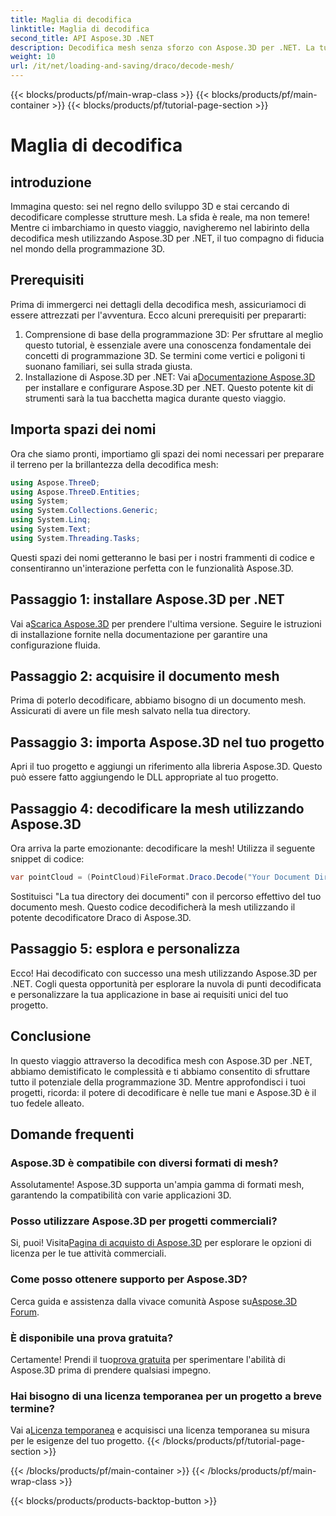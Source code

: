 ```yaml
---
title: Maglia di decodifica
linktitle: Maglia di decodifica
second_title: API Aspose.3D .NET
description: Decodifica mesh senza sforzo con Aspose.3D per .NET. La tua porta d'accesso alla programmazione 3D senza soluzione di continuità. Esplora, personalizza e migliora i tuoi progetti.
weight: 10
url: /it/net/loading-and-saving/draco/decode-mesh/
---
```


{{< blocks/products/pf/main-wrap-class >}}
{{< blocks/products/pf/main-container >}}
{{< blocks/products/pf/tutorial-page-section >}}

# Maglia di decodifica

## introduzione
Immagina questo: sei nel regno dello sviluppo 3D e stai cercando di decodificare complesse strutture mesh. La sfida è reale, ma non temere! Mentre ci imbarchiamo in questo viaggio, navigheremo nel labirinto della decodifica mesh utilizzando Aspose.3D per .NET, il tuo compagno di fiducia nel mondo della programmazione 3D.
## Prerequisiti
Prima di immergerci nei dettagli della decodifica mesh, assicuriamoci di essere attrezzati per l'avventura. Ecco alcuni prerequisiti per prepararti:
1. Comprensione di base della programmazione 3D:
   Per sfruttare al meglio questo tutorial, è essenziale avere una conoscenza fondamentale dei concetti di programmazione 3D. Se termini come vertici e poligoni ti suonano familiari, sei sulla strada giusta.
2. Installazione di Aspose.3D per .NET:
    Vai a[Documentazione Aspose.3D](https://reference.aspose.com/3d/net/) per installare e configurare Aspose.3D per .NET. Questo potente kit di strumenti sarà la tua bacchetta magica durante questo viaggio.
## Importa spazi dei nomi
Ora che siamo pronti, importiamo gli spazi dei nomi necessari per preparare il terreno per la brillantezza della decodifica mesh:
```csharp
using Aspose.ThreeD;
using Aspose.ThreeD.Entities;
using System;
using System.Collections.Generic;
using System.Linq;
using System.Text;
using System.Threading.Tasks;
```
Questi spazi dei nomi getteranno le basi per i nostri frammenti di codice e consentiranno un'interazione perfetta con le funzionalità Aspose.3D.
## Passaggio 1: installare Aspose.3D per .NET
   
 Vai a[Scarica Aspose.3D](https://releases.aspose.com/3d/net/) per prendere l'ultima versione. Seguire le istruzioni di installazione fornite nella documentazione per garantire una configurazione fluida.
## Passaggio 2: acquisire il documento mesh
Prima di poterlo decodificare, abbiamo bisogno di un documento mesh. Assicurati di avere un file mesh salvato nella tua directory.
## Passaggio 3: importa Aspose.3D nel tuo progetto
Apri il tuo progetto e aggiungi un riferimento alla libreria Aspose.3D. Questo può essere fatto aggiungendo le DLL appropriate al tuo progetto.
## Passaggio 4: decodificare la mesh utilizzando Aspose.3D
Ora arriva la parte emozionante: decodificare la mesh! Utilizza il seguente snippet di codice:
```csharp
var pointCloud = (PointCloud)FileFormat.Draco.Decode("Your Document Directory" + "point_cloud_no_qp.drc");
```
Sostituisci "La tua directory dei documenti" con il percorso effettivo del tuo documento mesh. Questo codice decodificherà la mesh utilizzando il potente decodificatore Draco di Aspose.3D.
## Passaggio 5: esplora e personalizza
Ecco! Hai decodificato con successo una mesh utilizzando Aspose.3D per .NET. Cogli questa opportunità per esplorare la nuvola di punti decodificata e personalizzare la tua applicazione in base ai requisiti unici del tuo progetto.
## Conclusione
In questo viaggio attraverso la decodifica mesh con Aspose.3D per .NET, abbiamo demistificato le complessità e ti abbiamo consentito di sfruttare tutto il potenziale della programmazione 3D. Mentre approfondisci i tuoi progetti, ricorda: il potere di decodificare è nelle tue mani e Aspose.3D è il tuo fedele alleato.
## Domande frequenti
### Aspose.3D è compatibile con diversi formati di mesh?
Assolutamente! Aspose.3D supporta un'ampia gamma di formati mesh, garantendo la compatibilità con varie applicazioni 3D.
### Posso utilizzare Aspose.3D per progetti commerciali?
 Si, puoi! Visita[Pagina di acquisto di Aspose.3D](https://purchase.aspose.com/buy) per esplorare le opzioni di licenza per le tue attività commerciali.
### Come posso ottenere supporto per Aspose.3D?
 Cerca guida e assistenza dalla vivace comunità Aspose su[Aspose.3D Forum](https://forum.aspose.com/c/3d/18).
### È disponibile una prova gratuita?
 Certamente! Prendi il tuo[prova gratuita](https://releases.aspose.com/) per sperimentare l'abilità di Aspose.3D prima di prendere qualsiasi impegno.
### Hai bisogno di una licenza temporanea per un progetto a breve termine?
 Vai a[Licenza temporanea](https://purchase.aspose.com/temporary-license/) e acquisisci una licenza temporanea su misura per le esigenze del tuo progetto.
{{< /blocks/products/pf/tutorial-page-section >}}

{{< /blocks/products/pf/main-container >}}
{{< /blocks/products/pf/main-wrap-class >}}

{{< blocks/products/products-backtop-button >}}
